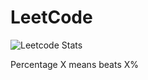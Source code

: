 # LeetCode

![Leetcode Stats](https://leetcard.jacoblin.cool/Minxuan_C)

Percentage X means beats X%
